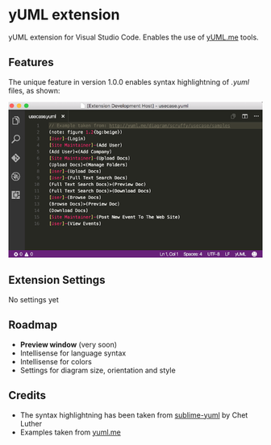 # yUML extension
yUML extension for Visual Studio Code. Enables the use of [yUML.me](http://yuml.me/) tools.

## Features
The unique feature in version 1.0.0 enables syntax highlightning of *.yuml* files, as shown:

![Use-case example screenshot](./images/usecase_example.png) 

## Extension Settings
No settings yet

## Roadmap
* **Preview window** (very soon)
* Intellisense for language syntax
* Intellisense for colors
* Settings for diagram size, orientation and style

## Credits
* The syntax highlightning has been taken from [sublime-yuml](https://github.com/cluther/sublime-yuml) by Chet Luther
* Examples taken from [yuml.me](http://yuml.me/diagram/scruffy/class/samples)
